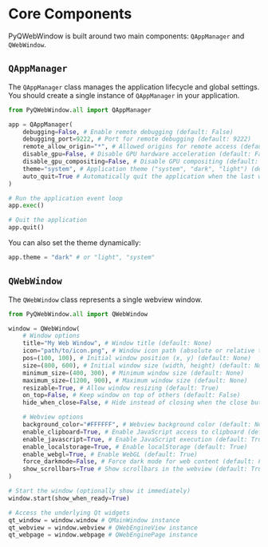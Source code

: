 # Core Components

PyQWebWindow is built around two main components: ``QAppManager`` and ``QWebWindow``.

## ``QAppManager``

The ``QAppManager`` class manages the application lifecycle and global settings. You should create a single instance of ``QAppManager`` in your application.

```python
from PyQWebWindow.all import QAppManager

app = QAppManager(
    debugging=False, # Enable remote debugging (default: False)
    debugging_port=9222, # Port for remote debugging (default: 9222)
    remote_allow_origin="*", # Allowed origins for remote access (default: "*")
    disable_gpu=False, # Disable GPU hardware acceleration (default: False)
    disable_gpu_compositing=False, # Disable GPU compositing (default: False)
    theme="system", # Application theme ("system", "dark", "light") (default: "system")
    auto_quit=True # Automatically quit the application when the last window is closed (default: True)
)

# Run the application event loop
app.exec()

# Quit the application
app.quit()
```

You can also set the theme dynamically:

```python
app.theme = "dark" # or "light", "system"
```

## ``QWebWindow``

The ``QWebWindow`` class represents a single webview window.

```python
from PyQWebWindow.all import QWebWindow

window = QWebWindow(
    # Window options
    title="My Web Window", # Window title (default: None)
    icon="path/to/icon.png", # Window icon path (absolute or relative to caller file) (default: None)
    pos=(100, 100), # Initial window position (x, y) (default: None)
    size=(800, 600), # Initial window size (width, height) (default: None)
    minimum_size=(400, 300), # Minimum window size (default: None)
    maximum_size=(1200, 900), # Maximum window size (default: None)
    resizable=True, # Allow window resizing (default: True)
    on_top=False, # Keep window on top of others (default: False)
    hide_when_close=False, # Hide instead of closing when the close button is clicked (default: False)

    # Webview options
    background_color="#FFFFFF", # Webview background color (default: None)
    enable_clipboard=True, # Enable JavaScript access to clipboard (default: True)
    enable_javascript=True, # Enable JavaScript execution (default: True)
    enable_localstorage=True, # Enable localStorage (default: True)
    enable_webgl=True, # Enable WebGL (default: True)
    force_darkmode=False, # Force dark mode for web content (default: False)
    show_scrollbars=True # Show scrollbars in the webview (default: True)
)

# Start the window (optionally show it immediately)
window.start(show_when_ready=True)

# Access the underlying Qt widgets
qt_window = window.window # QMainWindow instance
qt_webview = window.webview # QWebEngineView instance
qt_webpage = window.webpage # QWebEnginePage instance
```
